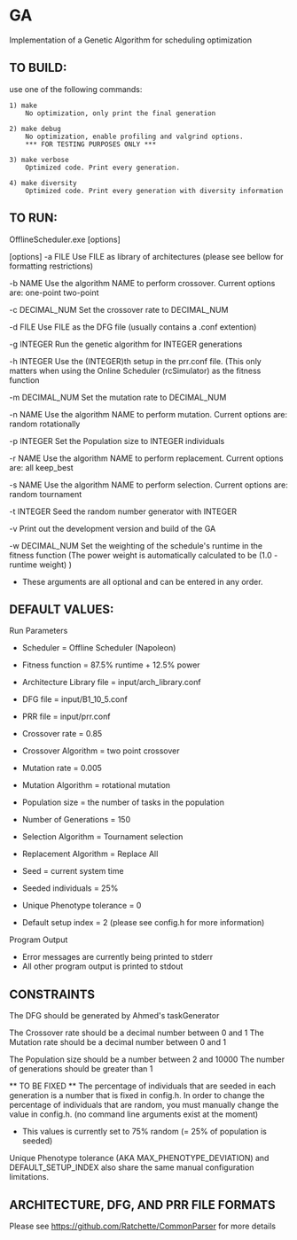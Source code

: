 GA
================================================================================
Implementation of a Genetic Algorithm for scheduling optimization


TO BUILD:
--------------------------------------------------------------------------------
use one of the following commands:

    1) make
        No optimization, only print the final generation

    2) make debug
        No optimization, enable profiling and valgrind options.
        *** FOR TESTING PURPOSES ONLY ***

    3) make verbose
        Optimized code. Print every generation.

    4) make diversity
        Optimized code. Print every generation with diversity information



TO RUN:
--------------------------------------------------------------------------------
OfflineScheduler.exe [options]

[options]
-a FILE
        Use FILE as library of architectures (please see bellow for formatting 
        restrictions)

-b NAME
        Use the algorithm NAME to perform crossover. Current options are:
            one-point
            two-point

-c DECIMAL_NUM
        Set the crossover rate to DECIMAL_NUM
    
-d FILE
        Use FILE as the DFG file (usually contains a .conf extention)

-g INTEGER
        Run the genetic algorithm for INTEGER generations

-h INTEGER
        Use the (INTEGER)th setup in the prr.conf file. (This only matters when
            using the Online Scheduler (rcSimulator) as the fitness function

-m DECIMAL_NUM
        Set the mutation rate to DECIMAL_NUM

-n NAME 
        Use the algorithm NAME to perform mutation. Current options are:
            random
            rotationally

-p INTEGER
        Set the Population size to INTEGER individuals

-r NAME
        Use the algorithm NAME to perform replacement. Current options are:
            all
            keep_best

-s NAME
        Use the algorithm NAME to perform selection. Current options are:
            random
            tournament

-t INTEGER
        Seed the random number generator with INTEGER

-v 
        Print out the development version and build of the GA

-w DECIMAL_NUM
        Set the weighting of the schedule's runtime in the fitness function
        (The power weight is automatically calculated to be (1.0 - runtime weight) )


- These arguments are all optional and can be entered in any order.



DEFAULT VALUES:
--------------------------------------------------------------------------------
Run Parameters
- Scheduler = Offline Scheduler (Napoleon)
- Fitness function = 87.5% runtime + 12.5% power

- Architecture Library file = input/arch_library.conf
- DFG file = input/B1_10_5.conf
- PRR file = input/prr.conf

- Crossover rate = 0.85
- Crossover Algorithm = two point crossover
- Mutation rate = 0.005
- Mutation Algorithm = rotational mutation

- Population size = the number of tasks in the population
- Number of Generations = 150

- Selection Algorithm = Tournament selection
- Replacement Algorithm = Replace All

- Seed = current system time
- Seeded individuals = 25%

- Unique Phenotype tolerance = 0
- Default setup index = 2
(please see config.h for more information)

Program Output
- Error messages are currently being printed to stderr
- All other program output is printed to stdout



CONSTRAINTS
--------------------------------------------------------------------------------
The DFG should be generated by Ahmed's taskGenerator
  
The Crossover rate should be a decimal number between 0 and 1
The Mutation rate should be a decimal number between 0 and 1

The Population size should be a number between 2 and 10000
The number of generations should be greater than 1


** TO BE FIXED **
The percentage of individuals that are seeded in each generation is a number
that is fixed in config.h. In order to change the percentage of individuals
that are random, you must manually change the value in config.h. 
(no command line arguments exist at the moment)
- This values is currently set to 75% random (= 25% of population is seeded)

Unique Phenotype tolerance (AKA MAX_PHENOTYPE_DEVIATION) and DEFAULT_SETUP_INDEX
also share the same manual configuration limitations. 



ARCHITECTURE, DFG, AND PRR FILE FORMATS
--------------------------------------------------------------------------------
Please see https://github.com/Ratchette/CommonParser for more details